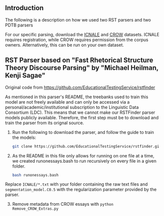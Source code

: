 ## Introduction

The following is a description on how we used two RST parsers and two PDTB parsers 

For our specific parsing, download the [ICNALE](https://language.sakura.ne.jp/icnale/download.html) and [CROW](https://crow.corporaproject.org/) datasets. ICNALE requires registration, while CROW requires permission from the corpus owners. Alternatively, this can be run on your own dataset.

## RST Parser based on "Fast Rhetorical Structure Theory Discourse Parsing" by "Michael Heilman, Kenji Sagae"

Original code from https://github.com/EducationalTestingService/rstfinder

As mentioned in this parser's README, the treebanks used to train this model are not freely available and can only be accessed via a personal/academic/institutional subscription to the Linguistic Data Consortium (LDC). This means that we cannot make our RSTFinder parser models publicly available. Therefore, the first step must be to download and train the parser from its orignal source.

1. Run the following to download the parser, and follow the guide to train the models:

	```bash
	git clone https://github.com/EducationalTestingService/rstfinder.git
	```

2. As the README in this file only allows for running on one file at a time, we created runonessays.bash to run recursively on every file in a given folder.

	```bash
	bash runonessays.bash
	```
	
Replace ```ICNALE/*.txt``` with your folder containing the raw text files and ```segmentation_model.C0.5``` with the regularization parameter provided by the parser.

3. Remove metadata from CROW essays with ```python Remove_CROW_Extras.py```
